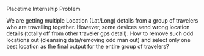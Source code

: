 Placetime Internship Problem

We are getting multiple Location (Lat/Long) details from a group of travelers who are travelling together. However, some devices send wrong location details (totally off from other traveler gps detail). How to remove such odd locations out (cleansing data/removing odd man out) and select only one best location as the final output for the entire group of travelers?

